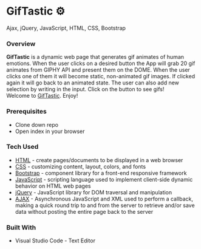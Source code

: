 # GifTastic **:gear:**
Ajax, jQuery, JavaScript, HTML, CSS, Bootstrap

### Overview

**GifTastic** is a dynamic web page that generates gif animates of human emotions. When the user clicks on a desired button the App will 
grab 20 gif animates from GIPHY API and present them on the DOME. When the user clicks one of them it will become static, non-animated gif images. If clicked again it will go back to an animated state.
The user can also add new selection by writing in the input. Click on the button to see gifs!
<br>
Welcome to [GifTastic](https://bgitana.github.io/GifTastic/). Enjoy!

### Prerequisites

- Clone down repo
- Open index in your browser
   

### Tech Used

* [HTML](https://html.com/) - create pages/documents to be displayed in a web browser
* [CSS](https://www.w3schools.com/Css/css_intro.asp) - customizing content, layout, colors, and fonts
* [Bootstrap](https://www.bootstrapcdn.com/) - component library for a front-end responsive framework
* [JavaScript](https://www.javascript.com/) - scripting language used to implement client-side dynamic behavior on HTML web pages
* [jQuery](https://jquery.com/) - JavaScript library for DOM traversal and manipulation
* [AJAX](https://developer.mozilla.org/en-US/docs/Web/Guide/AJAX/Getting_Started) - Asynchronous JavaScript and XML used to perform a callback, making a quick round trip to and from the server to retrieve and/or save data without posting the entire page back to the server


### Built With
- Visual Studio Code - Text Editor


